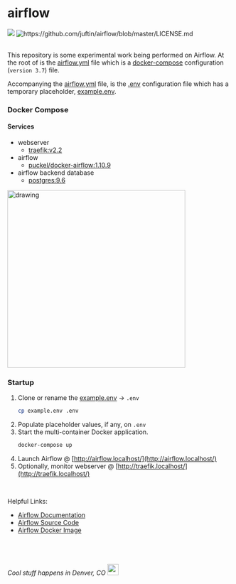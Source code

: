 # airflow

<img src="https://img.shields.io/badge/docker-ready-blue.svg"/>

<img src="https://img.shields.io/badge/license-MIT-blue.svg" alt="https://github.com/juftin/airflow/blob/master/LICENSE.md"/>

<br/>
<br/>

This repository is some experimental work being performed on Airflow. 
At the root of is the [airflow.yml](airflow.yml) file which is a 
[docker-compose](https://docs.docker.com/compose/) configuration (`version 3.7`) file.

Accompanying the [airflow.yml](airflow.yml) file, is the [.env](example.env) configuration
file which has a temporary placeholder, [example.env](example.env). 

### Docker Compose

#### Services

- webserver
    - [traefik:v2.2](https://hub.docker.com/_/traefik)
- airflow
    - [puckel/docker-airflow:1.10.9](https://hub.docker.com/r/puckel/docker-airflow)
- airflow backend database
    - [postgres:9.6](https://hub.docker.com/_/postgres)


<img src="https://www.pngitem.com/pimgs/m/27-272595_docker-compose-docker-compose-logo-hd-png-download.png" alt="drawing" width="400"/>

### Startup

1) Clone or rename the [example.env](example.env) -> `.env`
    ```bash
    cp example.env .env
    ```
2) Populate placeholder values, if any, on `.env`
3) Start the multi-container Docker application.
    ```bash
   docker-compose up
   ```
4) Launch Airflow @ [http://airflow.localhost/](http://airflow.localhost/)
5) Optionally, monitor webserver @ [http://traefik.localhost/](http://traefik.localhost/)

<br/>
   
Helpful Links:
 - [Airflow Documentation](https://airflow.apache.org/docs/stable/)
 - [Airflow Source Code](https://github.com/apache/airflow/)
 - [Airflow Docker Image](https://hub.docker.com/r/puckel/docker-airflow)
        
<br/>
<br/>

###### Cool stuff happens in Denver, CO <img src="https://upload.wikimedia.org/wikipedia/commons/thumb/6/61/Flag_of_Denver%2C_Colorado.svg/800px-Flag_of_Denver%2C_Colorado.svg.png" width=25/>

<br/>
<br/>